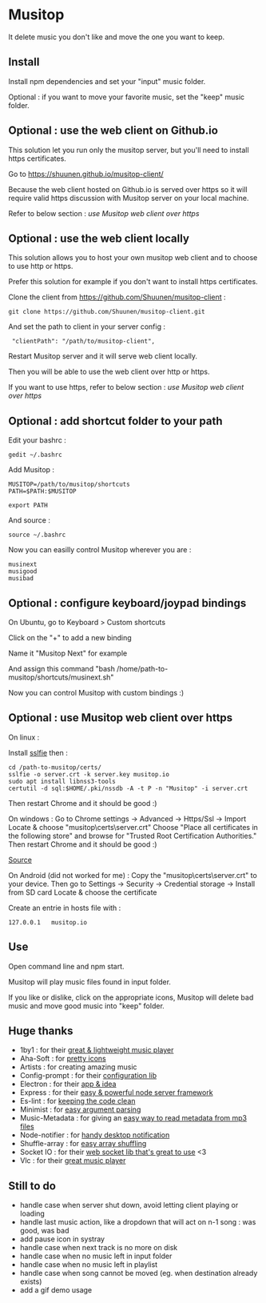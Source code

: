 # Musitop

It delete music you don't like and move the one you want to keep.


## Install

Install npm dependencies and set your "input" music folder.

Optional : if you want to move your favorite music, set the "keep" music folder.


## Optional : use the web client on Github.io

This solution let you run only the musitop server, but you'll need to install https certificates.

Go to https://shuunen.github.io/musitop-client/

Because the web client hosted on Github.io is served over https so it will require valid https discussion with Musitop server on your local machine.

Refer to below section : *use Musitop web client over https*

## Optional : use the web client locally

This solution allows you to host your own musitop web client and to choose to use http or https.

Prefer this solution for example if you don't want to install https certificates.

Clone the client from https://github.com/Shuunen/musitop-client :
```
git clone https://github.com/Shuunen/musitop-client.git
```
And set the path to client in your server config :
```
 "clientPath": "/path/to/musitop-client",
 ```
Restart Musitop server and it will serve web client locally.

Then you will be able to use the web client over http or https.

If you want to use https, refer to below section : *use Musitop web client over https*


## Optional : add shortcut folder to your path

Edit your bashrc :
```
gedit ~/.bashrc
```
Add Musitop :
```
MUSITOP=/path/to/musitop/shortcuts
PATH=$PATH:$MUSITOP

export PATH
```
And source :
```
source ~/.bashrc
```
Now you can easilly control Musitop wherever you are :
```
musinext
musigood
musibad
```

## Optional : configure keyboard/joypad bindings

On Ubuntu, go to Keyboard > Custom shortcuts

Click on the "+" to add a new binding

Name it "Musitop Next" for example

And assign this command "bash /home/path-to-musitop/shortcuts/musinext.sh"

Now you can control Musitop with custom bindings :)


## Optional : use Musitop web client over https

On linux :

Install [sslfie](https://github.com/mkropat/sslfie) then :
```
cd /path-to-musitop/certs/
sslfie -o server.crt -k server.key musitop.io
sudo apt install libnss3-tools
certutil -d sql:$HOME/.pki/nssdb -A -t P -n "Musitop" -i server.crt
```
Then restart Chrome and it should be good :)

On windows :
Go to Chrome settings -> Advanced -> Https/Ssl -> Import
Locate & choose "musitop\certs\server.crt"
Choose "Place all certificates in the following store" and browse for "Trusted Root Certification Authorities."
Then restart Chrome and it should be good :)

[Source](http://superuser.com/questions/104146/add-permanent-ssl-certificate-exception-in-chrome-linux/)

On Android (did not worked for me) :
Copy the "musitop\certs\server.crt" to your device.
Then go to Settings -> Security -> Credential storage -> Install from SD card
Locate & choose the certificate

Create an entrie in hosts file with :
```
127.0.0.1   musitop.io
```

## Use

Open command line and npm start.

Musitop will play music files found in input folder.

If you like or dislike, click on the appropriate icons, Musitop will delete bad music and move good music into "keep" folder.


## Huge thanks

* 1by1 : for their [great & lightweight music player](http://mpesch3.de1.cc/1by1.html)
* Aha-Soft : for [pretty icons](https://www.iconfinder.com/aha-soft)
* Artists : for creating amazing music
* Config-prompt : for their [configuration lib](https://github.com/ironSource/node-config-prompt)
* Electron : for their [app & idea](http://electron.atom.io/)
* Express : for their [easy & powerful node server framework](http://expressjs.com/)
* Es-lint : for [keeping the code clean](http://eslint.org/)
* Minimist : for [easy argument parsing](https://github.com/substack/minimist)
* Music-Metadata : for giving an [easy way to read metadata from mp3 files](https://github.com/leetreveil/musicmetadata)
* Node-notifier : for [handy desktop notification](https://github.com/mikaelbr/node-notifier)
* Shuffle-array : for [easy array shuffling](https://github.com/pazguille/shuffle-array)
* Socket IO : for their [web socket lib that's great to use](http://socket.io/) <3
* Vlc : for their [great music player](http://www.videolan.org/vlc/)


## Still to do

* handle case when server shut down, avoid letting client playing or loading
* handle last music action, like a dropdown that will act on n-1 song : was good, was bad
* add pause icon in systray
* handle case when next track is no more on disk
* handle case when no music left in input folder
* handle case when no music left in playlist
* handle case when song cannot be moved (eg. when destination already exists)
* add a gif demo usage
